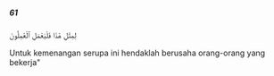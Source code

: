 ##### 61

<span class="ayah">لِمِثْلِ هَٰذَا فَلْيَعْمَلِ ٱلْعَٰمِلُونَ</span>

<span class="ayah_translation">Untuk kemenangan serupa ini hendaklah berusaha orang-orang yang bekerja"</span>

